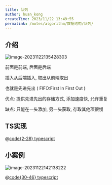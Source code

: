 ```yaml
---
title: 队列
author: huan_kong
createTime: 2023/11/22 13:49:55
permalink: /notes/algorithm/数据结构/队列/
---
```


## 介绍

![image-20231122135428303](https://img.huankong.top/i/2023/11/22/655d979d1ff25.png)

前面是前端, 后面是后端

插入从后端插入, 取出从前端取出

也就是先进先出 ( FIFO:First In First Out )

优点: 提供先进先出的存储方式, 添加速度快, 允许重复

缺点: 只能在一头添加, 另一头获取, 存取其他项很慢

## TS实现

@[code{2-28} typescript](./code/队列.ts)

## 小案例

![image-20231122142138222](https://img.huankong.top/i/2023/11/22/655d9df549d2a.png)

@[code{30-46} typescript](./code/队列.ts)
